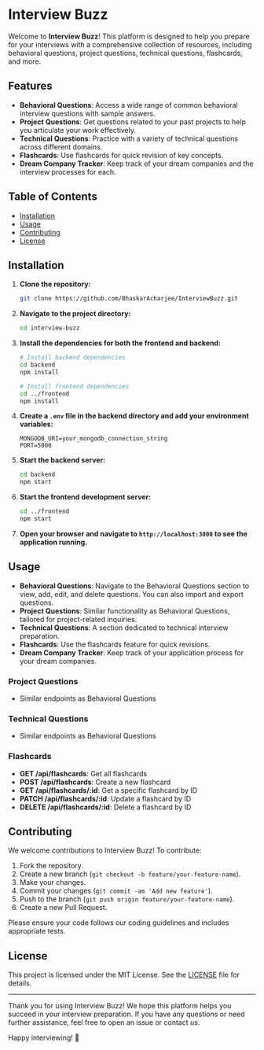 # Interview Buzz

Welcome to **Interview Buzz**! This platform is designed to help you prepare for your interviews with a comprehensive collection of resources, including behavioral questions, project questions, technical questions, flashcards, and more.

## Features

- **Behavioral Questions**: Access a wide range of common behavioral interview questions with sample answers.
- **Project Questions**: Get questions related to your past projects to help you articulate your work effectively.
- **Technical Questions**: Practice with a variety of technical questions across different domains.
- **Flashcards**: Use flashcards for quick revision of key concepts.
- **Dream Company Tracker**: Keep track of your dream companies and the interview processes for each.

## Table of Contents

- [Installation](#installation)
- [Usage](#usage)
- [Contributing](#contributing)
- [License](#license)

## Installation

1. **Clone the repository:**
   ```sh
   git clone https://github.com/BhaskarAcharjee/InterviewBuzz.git
   ```

2. **Navigate to the project directory:**
   ```sh
   cd interview-buzz
   ```

3. **Install the dependencies for both the frontend and backend:**
   ```sh
   # Install backend dependencies
   cd backend
   npm install
   
   # Install frontend dependencies
   cd ../frontend
   npm install
   ```

4. **Create a `.env` file in the backend directory and add your environment variables:**
   ```env
   MONGODB_URI=your_mongodb_connection_string
   PORT=5000
   ```

5. **Start the backend server:**
   ```sh
   cd backend
   npm start
   ```

6. **Start the frontend development server:**
   ```sh
   cd ../frontend
   npm start
   ```

7. **Open your browser and navigate to `http://localhost:3000` to see the application running.**

## Usage

- **Behavioral Questions**: Navigate to the Behavioral Questions section to view, add, edit, and delete questions. You can also import and export questions.
- **Project Questions**: Similar functionality as Behavioral Questions, tailored for project-related inquiries.
- **Technical Questions**: A section dedicated to technical interview preparation.
- **Flashcards**: Use the flashcards feature for quick revisions.
- **Dream Company Tracker**: Keep track of your application process for your dream companies.

### Project Questions

- Similar endpoints as Behavioral Questions

### Technical Questions

- Similar endpoints as Behavioral Questions

### Flashcards

- **GET /api/flashcards**: Get all flashcards
- **POST /api/flashcards**: Create a new flashcard
- **GET /api/flashcards/:id**: Get a specific flashcard by ID
- **PATCH /api/flashcards/:id**: Update a flashcard by ID
- **DELETE /api/flashcards/:id**: Delete a flashcard by ID

## Contributing

We welcome contributions to Interview Buzz! To contribute:

1. Fork the repository.
2. Create a new branch (`git checkout -b feature/your-feature-name`).
3. Make your changes.
4. Commit your changes (`git commit -am 'Add new feature'`).
5. Push to the branch (`git push origin feature/your-feature-name`).
6. Create a new Pull Request.

Please ensure your code follows our coding guidelines and includes appropriate tests.

## License

This project is licensed under the MIT License. See the [LICENSE](LICENSE) file for details.

---

Thank you for using Interview Buzz! We hope this platform helps you succeed in your interview preparation. If you have any questions or need further assistance, feel free to open an issue or contact us.

Happy interviewing! 🚀